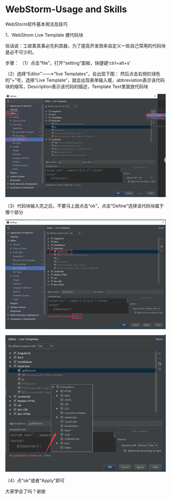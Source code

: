 # WebStorm-Usage and Skills
WebStorm软件基本用法及技巧

1、WebStrom Live Template 建代码块

俗话说：工欲善其事必先利其器，为了提高开发效率自定义一些自己常用的代码块是必不可少的。

步骤：
（1）点击“file”，打开“setting”面板，快捷键‘ctrl+alt+s’

（2）选择“Editor”--->“live Templates”，会出现下图： 然后点击右侧栏绿色的“+”号，选择“Live Template”，就会出现表单输入框，abbreviation表示该代码块的缩写，Description表示该代码的描述，Template Text里面放代码块

![image](https://github.com/sunidol/WebStorm-/blob/WebStorm-LIve-Template/images/fig1.jpg)

（3）代码块输入完之后，不要马上就点击“ok”，点击“Define”选择该代码块属于哪个部分

![image](https://github.com/sunidol/WebStorm-/blob/WebStorm-LIve-Template/images/fig2.jpg)

![image](https://github.com/sunidol/WebStorm-/blob/WebStorm-LIve-Template/images/fig3.jpg)

（4）点“ok”或者“Apply”即可

大家学会了吗？谢谢